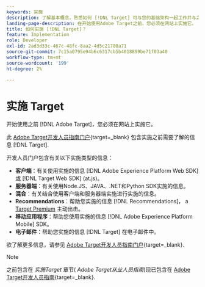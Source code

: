 ```yaml
---
keywords: 实施
description: 了解基本概念，熟悉如何 [!DNL Target] 可与您的基础架构一起工作并与之集成，并了解如何跟踪访客。
landing-page-description: 在开始使用Adobe Target之前，您必须在网站上实施它。
title: 如何实施 [!DNL Target]？
feature: Implementation
role: Developer
exl-id: 2ad3d33c-467c-48fc-8aa2-4d5c21708a71
source-git-commit: 7c15a0795e94b6c6317cb5b4018899be71f03a40
workflow-type: tm+mt
source-wordcount: '199'
ht-degree: 2%

---
```


# 实施 Target

开始使用之前 [!DNL Adobe Target]，您必须在网站上实施它。

此 [Adobe Target开发人员指南门户](https://experienceleague.corp.adobe.com/docs/target-dev/developer/overview.html){target=_blank} 包含实施之前需要了解的信息 [!DNL Target].

开发人员门户包含有关以下实施类型的信息：

* **客户端**：有关使用实施的信息 [!DNL Adobe Experience Platform Web SDK] 或 [!DNL Target Web SDK] (at.js)。
* **服务器端**：有关使用Node.JS、JAVA、.NET和Python SDK实施的信息。
* **混合**：有关结合使用客户端和服务器端实施进行实施的信息。
* **Recommendations**：帮助您实施的信息 [!DNL Recommendations]， a [Target Premium](/help/main/c-intro/intro.md#premium) 主动出击。
* **移动应用程序**：帮助您使用实施的信息 [!DNL Adobe Experience Platform Mobile] SDK。
* **电子邮件**：帮助您实施的信息 [!DNL Target] 在电子邮件中。

欲了解更多信息，请参见 [Adobe Target开发人员指南门户](https://experienceleague.corp.adobe.com/docs/target-dev/developer/overview.html?lang=en){target=_blank}.

>[!NOTE]
>
>之前包含在 *实施Target* 章节( *Adobe Target从业人员指南*)现已包含在 [Adobe Target开发人员指南](https://experienceleague.corp.adobe.com/docs/target-dev/developer/overview.html?lang=en){target=_blank}.




